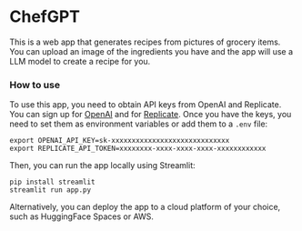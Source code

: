 # ChefGPT

This is a web app that generates recipes from pictures of grocery items. You can upload an image of the ingredients you have and the app will use a LLM model to create a recipe for you. 

### How to use

To use this app, you need to obtain API keys from OpenAI and Replicate. You can sign up for [OpenAI](https://platform.openai.com/) and for [Replicate](https://replicate.com/). Once you have the keys, you need to set them as environment variables or add them to a `.env` file:

```shell
export OPENAI_API_KEY=sk-xxxxxxxxxxxxxxxxxxxxxxxxxxxxx
export REPLICATE_API_TOKEN=xxxxxxxx-xxxx-xxxx-xxxx-xxxxxxxxxxxx
```

Then, you can run the app locally using Streamlit:

```shell
pip install streamlit
streamlit run app.py
```

Alternatively, you can deploy the app to a cloud platform of your choice, such as HuggingFace Spaces or AWS.
